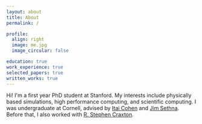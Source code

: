 ```yaml
---
layout: about
title: About
permalink: /

profile:
  align: right
  image: me.jpg
  image_circular: false

education: true
work_experience: true
selected_papers: true
written_works: true
---
```


<article>

<p>Hi! I'm a first year PhD student at Stanford. My interests include physically based simulations, high performance computing, and scientific computing. I was undergraduate at Cornell, advised by <a href="https://physics.cornell.edu/itai-cohen">Itai Cohen</a> and <a href="https://physics.cornell.edu/james-sethna">Jim Sethna</a>.  Before that, I also worked with <a href="https://www.lle.rochester.edu/education/research-areas/integrated-modeling-group/integrated-modeling-group-3/r-stephen-craxton/">R. Stephen Craxton</a>. </p>

</article>

